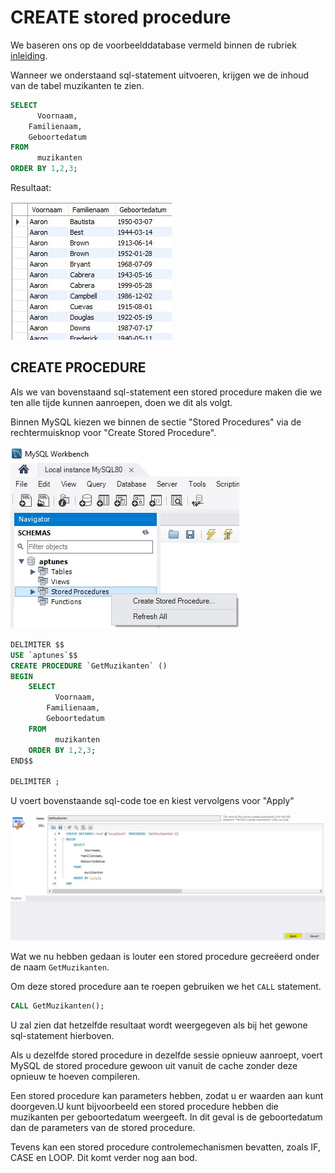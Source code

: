 # CREATE stored procedure

We baseren ons op de voorbeelddatabase vermeld binnen de rubriek [inleiding](inleiding.md).

Wanneer we onderstaand sql-statement uitvoeren, krijgen we de inhoud van de tabel muzikanten te zien.

```sql
SELECT 
	  Voornaam,
    Familienaam,
    Geboortedatum
FROM 
	  muzikanten
ORDER BY 1,2,3;
```

Resultaat:

![](../../.gitbook/assets/storedp1.JPG)

## CREATE PROCEDURE

Als we van bovenstaand sql-statement een stored procedure maken die we ten alle tijde kunnen aanroepen, doen we dit als volgt.

Binnen MySQL kiezen we binnen de sectie "Stored Procedures" via de rechtermuisknop voor "Create Stored Procedure".

![](../../.gitbook/assets/storedp2.jpg)

```sql
DELIMITER $$
USE `aptunes`$$
CREATE PROCEDURE `GetMuzikanten` ()
BEGIN
	SELECT 
		  Voornaam,
		Familienaam,
		Geboortedatum
	FROM 
		  muzikanten
	ORDER BY 1,2,3;
END$$

DELIMITER ;
```

U voert bovenstaande sql-code toe en kiest vervolgens voor "Apply"

![](../../.gitbook/assets/storedp3.jpg)

Wat we nu hebben gedaan is louter een stored procedure gecreëerd onder de naam `GetMuzikanten`.

Om deze stored procedure aan te roepen gebruiken we het `CALL` statement.

```sql
CALL GetMuzikanten();
```

U zal zien dat hetzelfde resultaat wordt weergegeven als bij het gewone sql-statement hierboven.

Als u dezelfde stored procedure in dezelfde sessie opnieuw aanroept, voert MySQL de stored procedure gewoon uit vanuit de cache zonder deze opnieuw te hoeven compileren.

Een stored procedure kan parameters hebben, zodat u er waarden aan kunt doorgeven.U kunt bijvoorbeeld een stored procedure hebben die muzikanten per geboortedatum weergeeft. In dit geval is de geboortedatum dan de parameters van de stored procedure.

Tevens kan een stored procedure controlemechanismen bevatten, zoals IF, CASE en LOOP. Dit komt verder nog aan bod.

